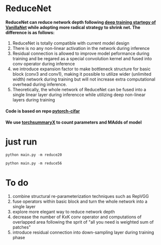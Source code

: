 # ReduceNet
####  ReduceNet can reduce network depth following [deep training startegy of VanillaNet](https://arxiv.org/abs/2305.12972) while adopting more radical strategy to shrink net. The difference is as follows:
1. ReduceNet is totally compatible with current model design
2. There is no any non-linear activation in the network during inference
3. Residual connection is allowed to improve model peformance during training and be regared as a special convolution kernel and fused into conv operator during inference
4. we introduce expansion factor to make bottleneck structure for basic block (conv3 and conv1), making it possible to utilize wider (unlimited width) network during training but will not increase extra computational overhead during inference.
5. Theoretically, the whole network of ReduceNet can be fused into a single linear layer during inferencce while utilizing deep non-linear layers during training


#### Code is based on repo [pytorch-cifar](https://github.com/kuangliu/pytorch-cifar)

#### We use [torchsummaryX](https://github.com/nmhkahn/torchsummaryX) to count parameters and MAdds of model




# just run
```python
python main.py -m reduce20
```
```python
python main.py -m reduce56
```





# To do
1. combine  structural re-parameterization techniques such as RepVGG
2. fuse operators within basic block and turn the whole network into a single layer
3. explore more elegant way to reduce network depth
4. decrease the number of KxK conv operator and computations of overlapped area following the sprit of "all you need is weighted sum of patches"
5. introduce residual connection into down-sampling layer during training phase

